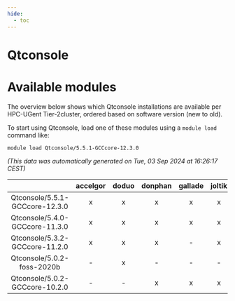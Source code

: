 ```yaml
---
hide:
  - toc
---
```


Qtconsole
=========

# Available modules


The overview below shows which Qtconsole installations are available per HPC-UGent Tier-2cluster, ordered based on software version (new to old).

To start using Qtconsole, load one of these modules using a `module load` command like:

```shell
module load Qtconsole/5.5.1-GCCcore-12.3.0
```

*(This data was automatically generated on Tue, 03 Sep 2024 at 16:26:17 CEST)*  

| |accelgor|doduo|donphan|gallade|joltik|shinx|skitty|
| :---: | :---: | :---: | :---: | :---: | :---: | :---: | :---: |
|Qtconsole/5.5.1-GCCcore-12.3.0|x|x|x|x|x|x|x|
|Qtconsole/5.4.0-GCCcore-11.3.0|x|x|x|x|x|-|x|
|Qtconsole/5.3.2-GCCcore-11.2.0|x|x|x|-|x|-|x|
|Qtconsole/5.0.2-foss-2020b|-|x|-|-|-|-|-|
|Qtconsole/5.0.2-GCCcore-10.2.0|-|-|x|x|x|-|x|
